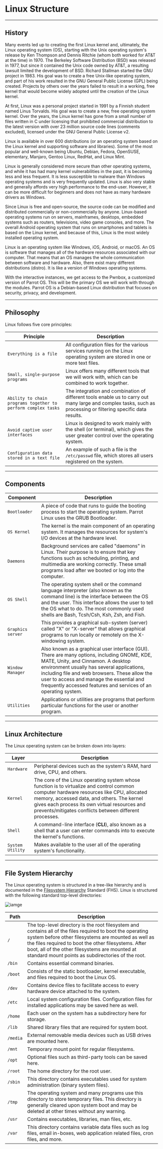 # Linux Structure

------

## History

Many events led up to creating the first Linux kernel and,  ultimately, the Linux operating system (OS), starting with the Unix  operating system's release by Ken Thompson and Dennis Ritchie (whom both worked for AT&T at the time) in 1970. The Berkeley Software  Distribution (BSD) was released in 1977, but since it contained the Unix code owned by AT&T, a resulting lawsuit limited the development of  BSD. Richard Stallman started the GNU project in 1983. His goal was to  create a free Unix-like operating system, and part of his work resulted  in the GNU General Public License (GPL) being created. Projects by  others over the years failed to result in a working, free kernel that  would become widely adopted until the creation of the Linux kernel.

At first, Linux was a personal project started in 1991 by a Finnish  student named Linus Torvalds. His goal was to create a new, free  operating system kernel. Over the years, the Linux kernel has gone from a small number of files written in C under licensing that prohibited  commercial distribution to the latest version with over 23 million  source code lines (comments excluded), licensed under the GNU General  Public License v2.

Linux is available in over 600 distributions (or an operating system  based on the Linux kernel and supporting software and libraries). Some  of the most popular and well-known being Ubuntu, Debian, Fedora,  OpenSUSE, elementary, Manjaro, Gentoo Linux, RedHat, and Linux Mint.

Linux is generally considered more secure than other operating  systems, and while it has had many kernel vulnerabilities in the past,  it is becoming less and less frequent. It is less susceptible to malware than Windows operating systems and is very frequently updated. Linux is also very stable and generally affords very high performance to the  end-user. However, it can be more difficult for beginners and does not  have as many hardware drivers as Windows.

Since Linux is free and open-source, the source code can be modified  and distributed commercially or non-commercially by anyone. Linux-based  operating systems run on servers, mainframes, desktops, embedded systems such as routers, televisions, video game consoles, and more. The  overall Android operating system that runs on smartphones and tablets is based on the Linux kernel, and because of this, Linux is the most  widely installed operating system.

Linux is an operating system like Windows, iOS, Android, or macOS. An OS is software that manages all of the hardware resources associated  with our computer. That means that an OS manages the whole communication between software and hardware. Also, there exist many different  distributions (distro). It is like a version of Windows operating  systems.

With the interactive instances, we get access to the Pwnbox, a  customized version of Parrot OS. This will be the primary OS we will  work with through the modules. Parrot OS is a Debian-based Linux  distribution that focuses on security, privacy, and development.

------

## Philosophy

Linux follows five core principles:

| **Principle**                                                | **Description**                                              |
| ------------------------------------------------------------ | ------------------------------------------------------------ |
| `Everything is a file`                                       | All configuration files for the various services running on the Linux operating system are stored in one or more text files. |
| `Small, single-purpose programs`                             | Linux offers many different tools that we will work with, which can be combined to work together. |
| `Ability to chain programs together to perform complex tasks` | The integration and combination of different tools enable us to  carry out many large and complex tasks, such as processing or filtering  specific data results. |
| `Avoid captive user interfaces`                              | Linux is designed to work mainly with the shell (or terminal), which gives the user greater control over the operating system. |
| `Configuration data stored in a text file`                   | An example of such a file is the `/etc/passwd` file, which stores all users registered on the system. |

------

## Components

| **Component**     | **Description**                                              |
| ----------------- | ------------------------------------------------------------ |
| `Bootloader`      | A piece of code that runs to guide the booting process to start the operating system. Parrot Linux uses the GRUB Bootloader. |
| `OS Kernel`       | The kernel is the main component of an operating system. It manages  the resources for system's I/O devices at the hardware level. |
| `Daemons`         | Background services are called "daemons" in Linux. Their purpose is  to ensure that key functions such as scheduling, printing, and  multimedia are working correctly. These small programs load after we  booted or log into the computer. |
| `OS Shell`        | The operating system shell or the command language interpreter (also known as the command line) is the interface between the OS and the  user. This interface allows the user to tell the OS what to do. The most commonly used shells are Bash, Tcsh/Csh, Ksh, Zsh, and Fish. |
| `Graphics server` | This provides a graphical sub-system (server) called "X" or  "X-server" that allows graphical programs to run locally or remotely on  the X-windowing system. |
| `Window Manager`  | Also known as a graphical user interface (GUI). There are many  options, including GNOME, KDE, MATE, Unity, and Cinnamon. A desktop  environment usually has several applications, including file and web  browsers. These allow the user to access and manage the essential and  frequently accessed features and services of an operating system. |
| `Utilities`       | Applications or utilities are programs that perform particular functions for the user or another program. |

------

## Linux Architecture

The Linux operating system can be broken down into layers:

| **Layer**        | **Description**                                              |
| ---------------- | ------------------------------------------------------------ |
| `Hardware`       | Peripheral devices such as the system's RAM, hard drive, CPU, and others. |
| `Kernel`         | The core of the Linux operating system whose function is to  virtualize and control common computer hardware resources like CPU,  allocated memory, accessed data, and others. The kernel gives each  process its own virtual resources and prevents/mitigates conflicts  between different processes. |
| `Shell`          | A command-line interface (**CLI**), also known as a shell that a user can enter commands into to execute the kernel's functions. |
| `System Utility` | Makes available to the user all of the operating system's functionality. |

------

## File System Hierarchy

The Linux operating system is structured in a tree-like hierarchy and is documented in the [Filesystem Hierarchy](http://www.pathname.com/fhs/) Standard (FHS). Linux is structured with the following standard top-level directories:

![iamge](https://academy.hackthebox.com/storage/modules/18/NEW_filesystem.png)

| **Path** | **Description**                                              |
| -------- | ------------------------------------------------------------ |
| `/`      | The top-level directory is the root filesystem and contains all of  the files required to boot the operating system before other filesystems are mounted as well as the files required to boot the other  filesystems. After boot, all of the other filesystems are mounted at  standard mount points as subdirectories of the root. |
| `/bin`   | Contains essential command binaries.                         |
| `/boot`  | Consists of the static bootloader, kernel executable, and files required to boot the Linux OS. |
| `/dev`   | Contains device files to facilitate access to every hardware device attached to the system. |
| `/etc`   | Local system configuration files. Configuration files for installed applications may be saved here as well. |
| `/home`  | Each user on the system has a subdirectory here for storage. |
| `/lib`   | Shared library files that are required for system boot.      |
| `/media` | External removable media devices such as USB drives are mounted here. |
| `/mnt`   | Temporary mount point for regular filesystems.               |
| `/opt`   | Optional files such as third-party tools can be saved here.  |
| `/root`  | The home directory for the root user.                        |
| `/sbin`  | This directory contains executables used for system administration (binary system files). |
| `/tmp`   | The operating system and many programs use this directory to store  temporary files. This directory is generally cleared upon system boot  and may be deleted at other times without any warning. |
| `/usr`   | Contains executables, libraries, man files, etc.             |
| `/var`   | This directory contains variable data files such as log files, email in-boxes, web application related files, cron files, and more. |